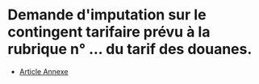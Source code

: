 # Demande d'imputation sur le contingent tarifaire prévu à la rubrique n° ... du tarif des douanes.

- [Article Annexe](article-annexe.md)

